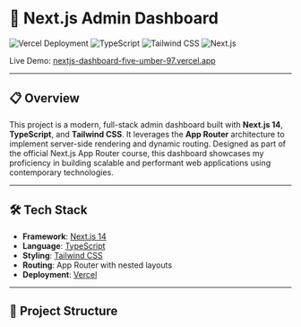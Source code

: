 # 🚀 Next.js Admin Dashboard

![Vercel Deployment](https://img.shields.io/badge/Deployed-Vercel-000?logo=vercel)
![TypeScript](https://img.shields.io/badge/Code-TypeScript-blue?logo=typescript)
![Tailwind CSS](https://img.shields.io/badge/Style-TailwindCSS-38b2ac?logo=tailwindcss)
![Next.js](https://img.shields.io/badge/Framework-Next.js-black?logo=next.js)

Live Demo: [nextjs-dashboard-five-umber-97.vercel.app](https://nextjs-dashboard-five-umber-97.vercel.app)

---

## 📋 Overview

This project is a modern, full-stack admin dashboard built with **Next.js 14**, **TypeScript**, and **Tailwind CSS**. It leverages the **App Router** architecture to implement server-side rendering and dynamic routing. Designed as part of the official Next.js App Router course, this dashboard showcases my proficiency in building scalable and performant web applications using contemporary technologies.

---

## 🛠️ Tech Stack

- **Framework**: [Next.js 14](https://nextjs.org/)
- **Language**: [TypeScript](https://www.typescriptlang.org/)
- **Styling**: [Tailwind CSS](https://tailwindcss.com/)
- **Routing**: App Router with nested layouts
- **Deployment**: [Vercel](https://vercel.com/)

---

## 📁 Project Structure

